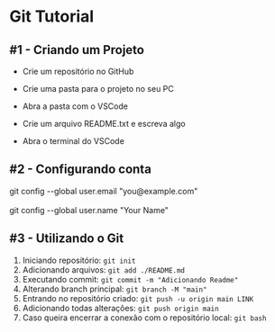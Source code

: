 <h1> Git Tutorial </h1>

<h2> #1 - Criando um Projeto </h2>

- Crie um repositório no GitHub

- Crie uma pasta para o projeto no seu PC

- Abra a pasta com o VSCode

- Crie um arquivo README.txt e escreva algo

- Abra o terminal do VSCode

<h2> #2 - Configurando conta </h2>
git config --global user.email "you@example.com"
<br><br>
git config --global user.name "Your Name"

<h2> #3 - Utilizando o Git </h2>

1. Iniciando repositório: `git init`
2. Adicionando arquivos: `git add ./README.md`
3. Executando commit: `git commit -m "Adicionando Readme"`
4. Alterando branch principal: `git branch -M "main"`
5. Entrando no repositório criado: `git push -u origin main LINK`
5. Adicionando todas alterações: `git push origin main`
6. Caso queira encerrar a conexão com o repositório local: `git bash`